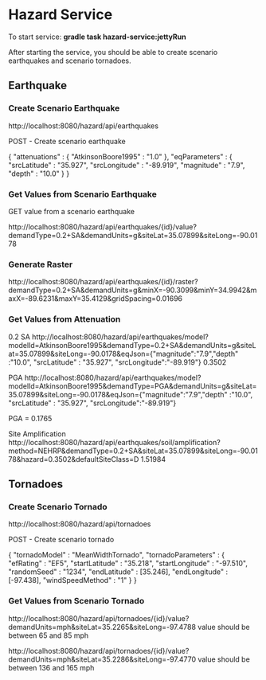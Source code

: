 # Hazard Service

To start service: **gradle task hazard-service:jettyRun**

After starting the service, you should be able to create scenario earthquakes and scenario tornadoes.

## Earthquake

### Create Scenario Earthquake

http://localhost:8080/hazard/api/earthquakes

POST - Create scenario earthquake

{
  "attenuations" : {
    "AtkinsonBoore1995" : "1.0"
  },
  "eqParameters" : {
    "srcLatitude" : "35.927",
    "srcLongitude" : "-89.919",
    "magnitude" : "7.9",
    "depth" : "10.0"
  }
}

### Get Values from Scenario Earthquake

GET value from a scenario earthquake

http://localhost:8080/hazard/api/earthquakes/{id}/value?demandType=0.2+SA&demandUnits=g&siteLat=35.07899&siteLong=-90.0178

### Generate Raster

http://localhost:8080/hazard/api/earthquakes/{id}/raster?demandType=0.2+SA&demandUnits=g&minX=-90.3099&minY=34.9942&maxX=-89.6231&maxY=35.4129&gridSpacing=0.01696

### Get Values from Attenuation 

0.2 SA
http://localhost:8080/hazard/api/earthquakes/model?modelId=AtkinsonBoore1995&demandType=0.2+SA&demandUnits=g&siteLat=35.07899&siteLong=-90.0178&eqJson={"magnitude":"7.9","depth" :"10.0", "srcLatitude" : "35.927", "srcLongitude":"-89.919"}
0.3502

PGA
http://localhost:8080/hazard/api/earthquakes/model?modelId=AtkinsonBoore1995&demandType=PGA&demandUnits=g&siteLat=35.07899&siteLong=-90.0178&eqJson={"magnitude":"7.9","depth" :"10.0", "srcLatitude" : "35.927", "srcLongitude":"-89.919"}

PGA = 0.1765

Site Amplification
http://localhost:8080/hazard/api/earthquakes/soil/amplification?method=NEHRP&demandType=0.2+SA&siteLat=35.07899&siteLong=-90.0178&hazard=0.3502&defaultSiteClass=D
1.51984

## Tornadoes

### Create Scenario Tornado

http://localhost:8080/hazard/api/tornadoes

POST - Create scenario tornado

{
  "tornadoModel" : "MeanWidthTornado",
  "tornadoParameters" : {
    "efRating" : "EF5",
    "startLatitude" : "35.218",
    "startLongitude" : "-97.510",
    "randomSeed" : "1234",
    "endLatitude" : [35.246],
    "endLongitude" : [-97.438],
    "windSpeedMethod" : "1"
  }
}

### Get Values from Scenario Tornado

http://localhost:8080/hazard/api/tornadoes/{id}/value?demandUnits=mph&siteLat=35.2265&siteLong=-97.4788
value should be between 65 and 85 mph

http://localhost:8080/hazard/api/tornadoes/{id}/value?demandUnits=mph&siteLat=35.2286&siteLong=-97.4770
value should be between 136 and 165 mph
